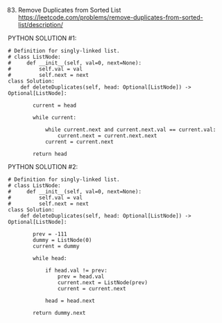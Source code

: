 83. Remove Duplicates from Sorted List
https://leetcode.com/problems/remove-duplicates-from-sorted-list/description/


PYTHON SOLUTION #1:
```
# Definition for singly-linked list.
# class ListNode:
#     def __init__(self, val=0, next=None):
#         self.val = val
#         self.next = next
class Solution:
    def deleteDuplicates(self, head: Optional[ListNode]) -> Optional[ListNode]:

        current = head

        while current:

            while current.next and current.next.val == current.val:
                current.next = current.next.next
            current = current.next

        return head
```
        

PYTHON SOLUTION #2:

```
# Definition for singly-linked list.
# class ListNode:
#     def __init__(self, val=0, next=None):
#         self.val = val
#         self.next = next
class Solution:
    def deleteDuplicates(self, head: Optional[ListNode]) -> Optional[ListNode]:

        prev = -111
        dummy = ListNode(0)
        current = dummy

        while head:

            if head.val != prev:
                prev = head.val 
                current.next = ListNode(prev)
                current = current.next
             
            head = head.next
        
        return dummy.next

```


